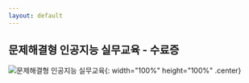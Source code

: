 ```yaml
---
layout: default
---
```


## 문제해결형 인공지능 실무교육 - 수료증

![문제해결형 인공지능 실무교육](/post/img/수료증문제해결형인공지능실무교육.png){: width="100%" height="100%" .center}